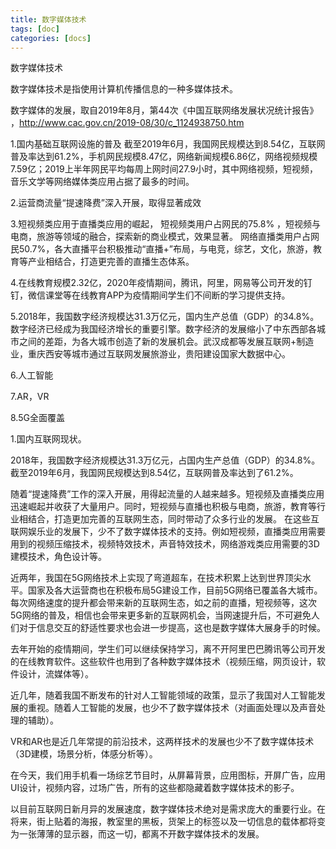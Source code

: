 ```yaml
---
title: 数字媒体技术
tags: [doc]
categories: [docs]
---
```


数字媒体技术

数字媒体技术是指使用计算机传播信息的一种多媒体技术。

数字媒体的发展，取自2019年8月，第44次《中国互联网络发展状况统计报告》 ，http://www.cac.gov.cn/2019-08/30/c_1124938750.htm

1.国内基础互联网设施的普及
截至2019年6月，我国网民规模达到8.54亿，互联网普及率达到61.2%，手机网民规模8.47亿，网络新闻规模6.86亿，网络视频规模7.59亿；2019上半年网民平均每周上网时间27.9小时，其中网络视频，短视频，音乐文学等网络媒体类应用占据了最多的时间。

2.运营商流量“提速降费”深入开展，取得显著成效

3.短视频类应用于直播类应用的崛起，
短视频类用户占网民的75.8% ，短视频与电商，旅游等领域的融合，探索新的商业模式，效果显著。
网络直播类用户占网民50.7%，各大直播平台积极推动“直播+”布局，与电竞，综艺，文化，旅游，教育等产业相结合，打造更完善的直播生态体系。

4.在线教育规模2.32亿，2020年疫情期间，腾讯，阿里，网易等公司开发的钉钉，微信课堂等在线教育APP为疫情期间学生们不间断的学习提供支持。

5.2018年，我国数字经济规模达31.3万亿元，国内生产总值（GDP）的34.8%。数字经济已经成为我国经济增长的重要引擎。数字经济的发展缩小了中东西部各城市之间的差距，为各大城市创造了新的发展机会。武汉成都等发展互联网+制造业，重庆西安等城市通过互联网发展旅游业，贵阳建设国家大数据中心。


6.人工智能

7.AR，VR

8.5G全面覆盖


1.国内互联网现状。

2018年，我国数字经济规模达31.3万亿元，占国内生产总值（GDP）的34.8%。截至2019年6月，我国网民规模达到8.54亿，互联网普及率达到了61.2%。

随着“提速降费”工作的深入开展，用得起流量的人越来越多。短视频及直播类应用迅速崛起并收获了大量用户。同时，短视频与直播也积极与电商，旅游，教育等行业相结合，打造更加完善的互联网生态，同时带动了众多行业的发展。
在这些互联网娱乐业的发展下，少不了数字媒体技术的支持。例如短视频，直播类应用需要用到的视频压缩技术，视频特效技术，声音特效技术，网络游戏类应用需要的3D建模技术，角色设计等。

近两年，我国在5G网络技术上实现了弯道超车，在技术积累上达到世界顶尖水平。国家及各大运营商也在积极布局5G建设工作，目前5G网络已覆盖各大城市。每次网络速度的提升都会带来新的互联网生态，如之前的直播，短视频等，这次5G网络的普及，相信也会带来更多新的互联网机会，当网速提升后，不可避免人们对于信息交互的舒适性要求也会进一步提高，这也是数字媒体大展身手的时候。

去年开始的疫情期间，学生们可以继续保持学习，离不开阿里巴巴腾讯等公司开发的在线教育软件。这些软件也用到了各种数字媒体技术（视频压缩，网页设计，软件设计，流媒体等）。

近几年，随着我国不断发布的针对人工智能领域的政策，显示了我国对人工智能发展的重视。随着人工智能的发展，也少不了数字媒体技术（对画面处理以及声音处理的辅助）。

VR和AR也是近几年常提的前沿技术，这两样技术的发展也少不了数字媒体技术（3D建模，场景分析，体感分析等）。


在今天，我们用手机看一场综艺节目时，从屏幕背景，应用图标，开屏广告，应用UI设计，视频内容，过场广告，所有的这些都隐藏着数字媒体技术的影子。

以目前互联网日新月异的发展速度，数字媒体技术绝对是需求庞大的重要行业。在将来，街上贴着的海报，教室里的黑板，货架上的标签以及一切信息的载体都将变为一张薄薄的显示器，而这一切，都离不开数字媒体技术的发展。